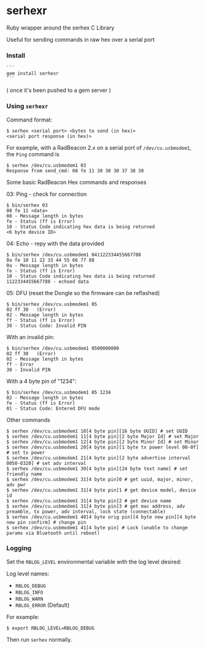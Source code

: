 # serhexr

Ruby wrapper around the serhex C Library

Useful for sending commands in raw hex over a serial port 

### Install

    ```
    gem install serhexr
    ```

( once it's been pushed to a gem server )



### Using `serhexr`

Command format:

```
$ serhex <serial port> <bytes to send (in hex)>
<serial port response (in hex)>
```

For example, with a RadBeacon 2.x on a serial port of `/dev/cu.usbmodem1`, the `Ping` command is

```
$ serhex /dev/cu.usbmodem1 03
Response from send_cmd: 08 fe 11 30 30 30 37 38 30
```

Some basic RadBeacon Hex commands and responses

03: Ping - check for connection

```
$ bin/serhex 03
08 fe 11 <data>
08 - Message length in bytes
fe - Status (ff is Error)
10 - Status Code indicating hex data is being returned
<6 byte device ID>
```

04: Echo - repy with the data provided

```
$ bin/serhex /dev/cu.usbmodem1 041122334455667788
0a fe 10 11 22 33 44 55 66 77 88
0a - Message length in bytes
fe - Status (ff is Error)
10 - Status Code indicating hex data is being returned
1122334455667788 - echoed data
```

05: DFU (reset the Dongle so the firmware can be reflashed)

```
$ bin/serhex /dev/cu.usbmodem1 05
02 ff 30   (Error)
02 - Message length in bytes
ff - Status (ff is Error)
30 - Status Code: Invalid PIN
```

With an invalid pin:

```
$ bin/serhex /dev/cu.usbmodem1 0500000000
02 ff 30   (Error)
02 - Message length in bytes
ff - Error
30 - Invalid PIN
```

With a 4 byte pin of "1234":

```
$ bin/serhex /dev/cu.usbmodem1 05 1234
02 - Message length in bytes
fe - Status (ff is Error)
01 - Status Code: Entered DFU mode
```

Other commands

```
$ serhex /dev/cu.usbmodem1 10[4 byte pin][16 byte UUID] # set UUID
$ serhex /dev/cu.usbmodem1 11[4 byte pin][2 byte Major Id] # set Major
$ serhex /dev/cu.usbmodem1 12[4 byte pin][2 byte Minor Id] # set Minor
$ serhex /dev/cu.usbmodem1 20[4 byte pin][1 byte tx power level 00-0f] # set tx power
$ serhex /dev/cu.usbmodem1 21[4 byte pin][2 byte advertise interval 0050-0320] # set adv interval
$ serhex /dev/cu.usbmodem1 30[4 byte pin][24 byte text name] # set friendly name
$ serhex /dev/cu.usbmodem1 31[4 byte pin]0 # get uuid, major, minor, adv pwr
$ serhex /dev/cu.usbmodem1 31[4 byte pin]1 # get device model, device id
$ serhex /dev/cu.usbmodem1 31[4 byte pin]2 # get device name
$ serhex /dev/cu.usbmodem1 31[4 byte pin]3 # get mac address, adv preamble, tx power, adv interval, lock state (connectable)
$ serhex /dev/cu.usbmodem1 40[4 byte orig pin][4 byte new pin][4 byte new pin confirm] # change pin
$ serhex /dev/cu.usbmodem1 41[4 byte pin] # Lock (unable to change params via Bluetooth until reboot)
```

### Logging

Set the `RBLOG_LEVEL` environmental variable with the log level desired:

Log level names:

- `RBLOG_DEBUG`
- `RBLOG_INFO`
- `RBLOG_WARN`
- `RBLOG_ERROR`  (Default)

For example:

```
$ export RBLOG_LEVEL=RBLOG_DEBUG
```

Then run `serhex` normally.

